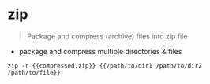 # zip

> Package and compress (archive) files into zip file

- package and compress multiple directories & files

`zip -r {{compressed.zip}} {{/path/to/dir1 /path/to/dir2 /path/to/file}}`
